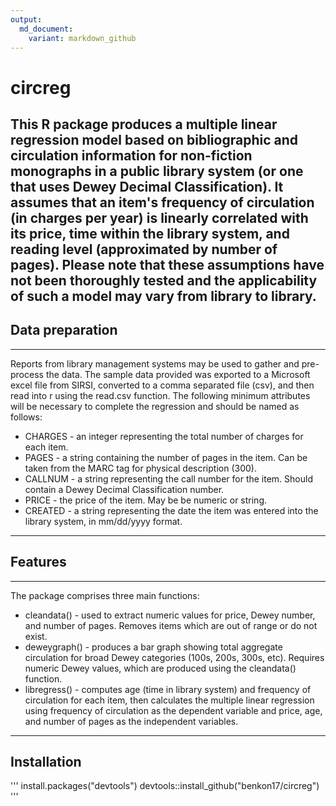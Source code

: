 ```yaml
---
output:
  md_document:
    variant: markdown_github
---
```

# circreg

This R package produces a multiple linear regression model based on bibliographic and circulation information for non-fiction monographs in a public library system (or one that uses Dewey Decimal Classification). It assumes that an item's frequency of circulation (in charges per year) is linearly correlated with its price, time within the library system, and reading level (approximated by number of pages). Please note that these assumptions have not been thoroughly tested and the applicability of such a model may vary from library to library.
---

## Data preparation
---

Reports from library management systems may be used to gather and pre-process the data. The sample data provided was exported to a Microsoft excel file from SIRSI, converted to a comma separated file (csv), and then read into r using the read.csv function. The following minimum attributes will be necessary to complete the regression and should be named as follows:

* CHARGES - an integer representing the total number of charges for each item.
* PAGES - a string containing the number of pages in the item. Can be taken from the MARC tag for physical description (300).
* CALLNUM - a string representing the call number for the item. Should contain a Dewey Decimal Classification number.
* PRICE - the price of the item. May be be numeric or string.
* CREATED - a string representing the date the item was entered into the library system, in mm/dd/yyyy format.
---

## Features
---
The package comprises three main functions:

* cleandata() - used to extract numeric values for price, Dewey number, and number of pages. Removes items which are out of range or do not exist.
* deweygraph() - produces a bar graph showing total aggregate circulation for broad Dewey categories (100s, 200s, 300s, etc). Requires numeric Dewey values, which are produced using the cleandata() function.
* libregress() - computes age (time in library system) and frequency of circulation for each item, then calculates the multiple linear regression using frequency of circulation as the dependent variable and price, age, and number of pages as the independent variables.
---

## Installation

'''
install.packages("devtools")
devtools::install_github("benkon17/circreg")
'''
